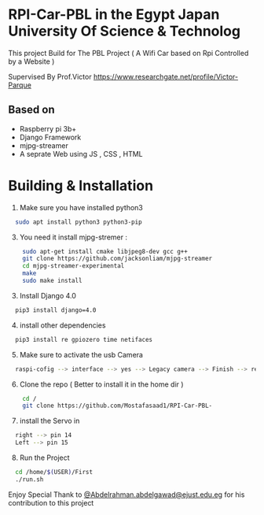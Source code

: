 # RPI-Car-PBL in the Egypt Japan University Of Science & Technolog
This project Build for The PBL Project ( A Wifi Car based on Rpi Controlled by a Website ) 

Supervised By Prof.Victor https://www.researchgate.net/profile/Victor-Parque 


Based on 
---------

  - Raspberry pi 3b+ 
  - Django Framework 
  - mjpg-streamer
  - A seprate Web using JS , CSS , HTML 


Building & Installation
=======================
1) Make sure you have installed python3 
```bash 
  sudo apt install python3 python3-pip 
```

3) You need it install mjpg-stremer : 
```bash
    sudo apt-get install cmake libjpeg8-dev gcc g++
    git clone https://github.com/jacksonliam/mjpg-streamer
    cd mjpg-streamer-experimental
    make
    sudo make install
```

3) Install Django 4.0
```bash
  pip3 install django=4.0
```

4) install other dependencies 
```bash
  pip3 install re gpiozero time netifaces

```

5) Make sure to activate the usb Camera 
```bash 
  raspi-cofig --> interface --> yes --> Legacy camera --> Finish --> reboot 
```

6) Clone the repo ( Better to install it in the home dir ) 
```bash 
    cd /
    git clone https://github.com/Mostafasaad1/RPI-Car-PBL-
```

7) install the Servo in 
```bash 
  right --> pin 14
  Left --> pin 15
```
8) Run the Project 
```bash 
  cd /home/$(USER)/First
  ./run.sh 
```

Enjoy 
Special Thank to [@Abdelrahman.abdelgawad@ejust.edu.eg](https://github.com/AbdelrahmanAbdelgwad/AbdelrahmanAbdelgwad) for his contribution to this project 


